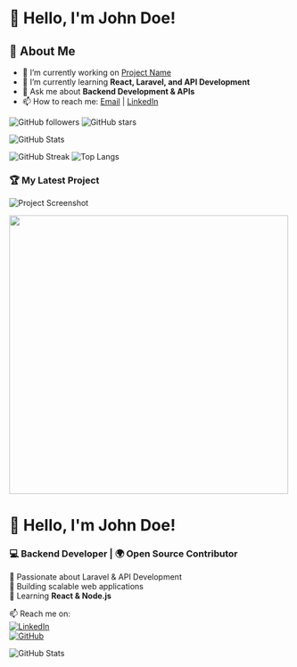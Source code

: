 # 👋 Hello, I'm John Doe!
## 🚀 About Me
- 🔭 I’m currently working on [Project Name](https://github.com/yourproject)
- 🌱 I’m currently learning **React, Laravel, and API Development**
- 💬 Ask me about **Backend Development & APIs**
- 📫 How to reach me: [Email](mailto:youremail@gmail.com) | [LinkedIn](https://linkedin.com/in/yourname)

![GitHub followers](https://img.shields.io/github/followers/yourusername?style=social)
![GitHub stars](https://img.shields.io/github/stars/yourusername?style=social)

![GitHub Stats](https://github-readme-stats.vercel.app/api?username=yourusername&show_icons=true&theme=radical)

![GitHub Streak](https://github-readme-streak-stats.herokuapp.com/?user=yourusername&theme=radical)
![Top Langs](https://github-readme-stats.vercel.app/api/top-langs/?username=yourusername&layout=compact&theme=radical)

### 🏆 My Latest Project
![Project Screenshot](https://yourprojectlink.com/screenshot.png)

<img src="https://media.giphy.com/media/qgQUggAC3Pfv687qPC/giphy.gif" width="500">

# 🚀 Hello, I'm John Doe!  
### 💻 Backend Developer | 🌍 Open Source Contributor  

🔹 Passionate about Laravel & API Development  
🔹 Building scalable web applications  
🔹 Learning **React & Node.js**  

📫 Reach me on:  
[![LinkedIn](https://img.shields.io/badge/-LinkedIn-blue?style=flat&logo=Linkedin&logoColor=white)](https://linkedin.com/in/yourname)  
[![GitHub](https://img.shields.io/badge/-GitHub-black?style=flat&logo=github)](https://github.com/yourusername)  

![GitHub Stats](https://github-readme-stats.vercel.app/api?username=yourusername&show_icons=true&theme=radical)
